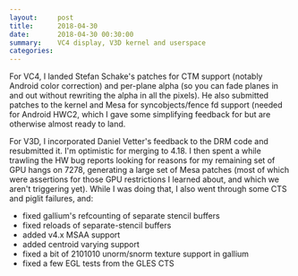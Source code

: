 ```yaml
---
layout:     post
title:      2018-04-30
date:       2018-04-30 00:30:00
summary:    VC4 display, V3D kernel and userspace
categories: 
---
```


For VC4, I landed Stefan Schake's patches for CTM support (notably
Android color correction) and per-plane alpha (so you can fade planes
in and out without rewriting the alpha in all the pixels).  He also
submitted patches to the kernel and Mesa for syncobjects/fence fd
support (needed for Android HWC2, which I gave some simplifying
feedback for but are otherwise almost ready to land.

For V3D, I incorporated Daniel Vetter's feedback to the DRM code and
resubmitted it.  I'm optimistic for merging to 4.18.  I then spent a
while trawling the HW bug reports looking for reasons for my remaining
set of GPU hangs on 7278, generating a large set of Mesa patches (most
of which were assertions for those GPU restrictions I learned about,
and which we aren't triggering yet).  While I was doing that, I also
went through some CTS and piglit failures, and:

- fixed gallium's refcounting of separate stencil buffers
- fixed reloads of separate-stencil buffers
- added v4.x MSAA support
- added centroid varying support
- fixed a bit of 2101010 unorm/snorm texture support in gallium
- fixed a few EGL tests from the GLES CTS
